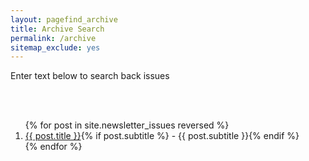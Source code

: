```yaml
---
layout: pagefind_archive
title: Archive Search
permalink: /archive
sitemap_exclude: yes
---
```


<!-- markdownlint-disable MD033 -->

Enter text below to search back issues

<div id="pf2search"></div>

<br/><br/>

<ol class="archive-issue">
{% for post in site.newsletter_issues reversed %}
    <li><a href="{{ post.url | remove: '.html'}}">{{ post.title }}</a>{% if post.subtitle %} - {{ post.subtitle }}{% endif %}</li>
{% endfor %}
</ol>
